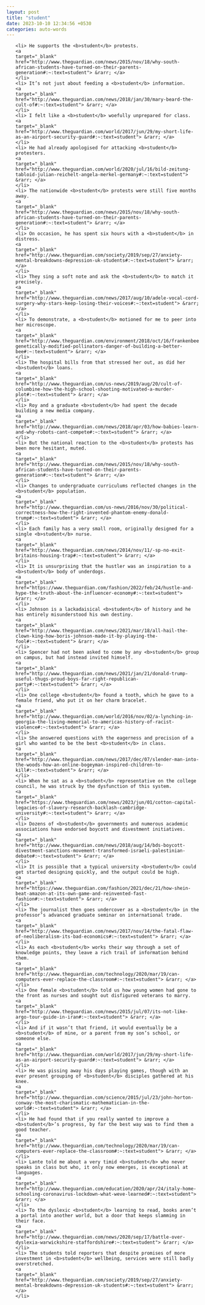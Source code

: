 ```yaml
---
layout: post
title: "student"
date: 2023-10-10 12:34:56 +0530
categories: auto-words
---
```

<ol>

    <li> He supports the <b>student</b> protests.
    <a 
    target="_blank" 
    href="http://www.theguardian.com/news/2015/nov/18/why-south-african-students-have-turned-on-their-parents-generation#:~:text=student"> &rarr; </a>
    </li>
    <li> It’s not just about feeding a <b>student</b> information.
    <a 
    target="_blank" 
    href="http://www.theguardian.com/news/2018/jan/30/mary-beard-the-cult-of#:~:text=student"> &rarr; </a>
    </li>
    <li> I felt like a <b>student</b> woefully unprepared for class.
    <a 
    target="_blank" 
    href="http://www.theguardian.com/world/2017/jun/29/my-short-life-as-an-airport-security-guard#:~:text=student"> &rarr; </a>
    </li>
    <li> He had already apologised for attacking <b>student</b> protesters.
    <a 
    target="_blank" 
    href="http://www.theguardian.com/world/2020/jul/16/bild-zeitung-tabloid-julian-reichelt-angela-merkel-germany#:~:text=student"> &rarr; </a>
    </li>
    <li> The nationwide <b>student</b> protests were still five months away.
    <a 
    target="_blank" 
    href="http://www.theguardian.com/news/2015/nov/18/why-south-african-students-have-turned-on-their-parents-generation#:~:text=student"> &rarr; </a>
    </li>
    <li> On occasion, he has spent six hours with a <b>student</b> in distress.
    <a 
    target="_blank" 
    href="http://www.theguardian.com/society/2019/sep/27/anxiety-mental-breakdowns-depression-uk-students#:~:text=student"> &rarr; </a>
    </li>
    <li> They sing a soft note and ask the <b>student</b> to match it precisely.
    <a 
    target="_blank" 
    href="http://www.theguardian.com/news/2017/aug/10/adele-vocal-cord-surgery-why-stars-keep-losing-their-voices#:~:text=student"> &rarr; </a>
    </li>
    <li> To demonstrate, a <b>student</b> motioned for me to peer into her microscope.
    <a 
    target="_blank" 
    href="http://www.theguardian.com/environment/2018/oct/16/frankenbees-genetically-modified-pollinators-danger-of-building-a-better-bee#:~:text=student"> &rarr; </a>
    </li>
    <li> The hospital bills from that stressed her out, as did her <b>student</b> loans.
    <a 
    target="_blank" 
    href="http://www.theguardian.com/us-news/2019/aug/20/cult-of-columbine-how-the-high-school-shooting-motivated-a-murder-plot#:~:text=student"> &rarr; </a>
    </li>
    <li> Roy and a graduate <b>student</b> had spent the decade building a new media company.
    <a 
    target="_blank" 
    href="http://www.theguardian.com/news/2018/apr/03/how-babies-learn-and-why-robots-cant-compete#:~:text=student"> &rarr; </a>
    </li>
    <li> But the national reaction to the <b>student</b> protests has been more hesitant, muted.
    <a 
    target="_blank" 
    href="http://www.theguardian.com/news/2015/nov/18/why-south-african-students-have-turned-on-their-parents-generation#:~:text=student"> &rarr; </a>
    </li>
    <li> Changes to undergraduate curriculums reflected changes in the <b>student</b> population.
    <a 
    target="_blank" 
    href="http://www.theguardian.com/us-news/2016/nov/30/political-correctness-how-the-right-invented-phantom-enemy-donald-trump#:~:text=student"> &rarr; </a>
    </li>
    <li> Each family has a very small room, originally designed for a single <b>student</b> nurse.
    <a 
    target="_blank" 
    href="http://www.theguardian.com/news/2014/nov/11/-sp-no-exit-britains-housing-trap#:~:text=student"> &rarr; </a>
    </li>
    <li> It is unsurprising that the hustler was an inspiration to a <b>student</b> body of underdogs.
    <a 
    target="_blank" 
    href="https://www.theguardian.com/fashion/2022/feb/24/hustle-and-hype-the-truth-about-the-influencer-economy#:~:text=student"> &rarr; </a>
    </li>
    <li> Johnson is a lackadaisical <b>student</b> of history and he has entirely misunderstood his own destiny.
    <a 
    target="_blank" 
    href="http://www.theguardian.com/news/2021/mar/18/all-hail-the-clown-king-how-boris-johnson-made-it-by-playing-the-fool#:~:text=student"> &rarr; </a>
    </li>
    <li> Spencer had not been asked to come by any <b>student</b> group on campus, but had instead invited himself.
    <a 
    target="_blank" 
    href="http://www.theguardian.com/news/2021/jan/21/donald-trump-useful-thugs-proud-boys-far-right-republican-party#:~:text=student"> &rarr; </a>
    </li>
    <li> One college <b>student</b> found a tooth, which he gave to a female friend, who put it on her charm bracelet.
    <a 
    target="_blank" 
    href="http://www.theguardian.com/world/2016/nov/02/a-lynching-in-georgia-the-living-memorial-to-americas-history-of-racist-violence#:~:text=student"> &rarr; </a>
    </li>
    <li> She answered questions with the eagerness and precision of a girl who wanted to be the best <b>student</b> in class.
    <a 
    target="_blank" 
    href="http://www.theguardian.com/news/2017/dec/07/slender-man-into-the-woods-how-an-online-bogeyman-inspired-children-to-kill#:~:text=student"> &rarr; </a>
    </li>
    <li> When he sat as a <b>student</b> representative on the college council, he was struck by the dysfunction of this system.
    <a 
    target="_blank" 
    href="https://www.theguardian.com/news/2023/jun/01/cotton-capital-legacies-of-slavery-research-backlash-cambridge-university#:~:text=student"> &rarr; </a>
    </li>
    <li> Dozens of <b>student</b> governments and numerous academic associations have endorsed boycott and divestment initiatives.
    <a 
    target="_blank" 
    href="http://www.theguardian.com/news/2018/aug/14/bds-boycott-divestment-sanctions-movement-transformed-israeli-palestinian-debate#:~:text=student"> &rarr; </a>
    </li>
    <li> It is possible that a typical university <b>student</b> could get started designing quickly, and the output could be high.
    <a 
    target="_blank" 
    href="https://www.theguardian.com/fashion/2021/dec/21/how-shein-beat-amazon-at-its-own-game-and-reinvented-fast-fashion#:~:text=student"> &rarr; </a>
    </li>
    <li> The journalist then goes undercover as a <b>student</b> in the professor’s advanced graduate seminar on international trade.
    <a 
    target="_blank" 
    href="http://www.theguardian.com/news/2017/nov/14/the-fatal-flaw-of-neoliberalism-its-bad-economics#:~:text=student"> &rarr; </a>
    </li>
    <li> As each <b>student</b> works their way through a set of knowledge points, they leave a rich trail of information behind them.
    <a 
    target="_blank" 
    href="http://www.theguardian.com/technology/2020/mar/19/can-computers-ever-replace-the-classroom#:~:text=student"> &rarr; </a>
    </li>
    <li> One female <b>student</b> told us how young women had gone to the front as nurses and sought out disfigured veterans to marry.
    <a 
    target="_blank" 
    href="http://www.theguardian.com/news/2015/jul/07/its-not-like-argo-tour-guide-in-iran#:~:text=student"> &rarr; </a>
    </li>
    <li> And if it wasn’t that friend, it would eventually be a <b>student</b> of mine, or a parent from my son’s school, or someone else.
    <a 
    target="_blank" 
    href="http://www.theguardian.com/world/2017/jun/29/my-short-life-as-an-airport-security-guard#:~:text=student"> &rarr; </a>
    </li>
    <li> He was pissing away his days playing games, though with an ever present grouping of <b>student</b> disciples gathered at his knee.
    <a 
    target="_blank" 
    href="http://www.theguardian.com/science/2015/jul/23/john-horton-conway-the-most-charismatic-mathematician-in-the-world#:~:text=student"> &rarr; </a>
    </li>
    <li> He had found that if you really wanted to improve a <b>student</b>’s progress, by far the best way was to find them a good teacher.
    <a 
    target="_blank" 
    href="http://www.theguardian.com/technology/2020/mar/19/can-computers-ever-replace-the-classroom#:~:text=student"> &rarr; </a>
    </li>
    <li> Lante told me about a very timid <b>student</b> who never speaks in class but who, it only now emerges, is exceptional at languages.
    <a 
    target="_blank" 
    href="http://www.theguardian.com/education/2020/apr/24/italy-home-schooling-coronavirus-lockdown-what-weve-learned#:~:text=student"> &rarr; </a>
    </li>
    <li> To the dyslexic <b>student</b> learning to read, books aren’t a portal into another world, but a door that keeps slamming in their face.
    <a 
    target="_blank" 
    href="http://www.theguardian.com/news/2020/sep/17/battle-over-dyslexia-warwickshire-staffordshire#:~:text=student"> &rarr; </a>
    </li>
    <li> The students told reporters that despite promises of more investment in <b>student</b> wellbeing, services were still badly overstretched.
    <a 
    target="_blank" 
    href="http://www.theguardian.com/society/2019/sep/27/anxiety-mental-breakdowns-depression-uk-students#:~:text=student"> &rarr; </a>
    </li>
